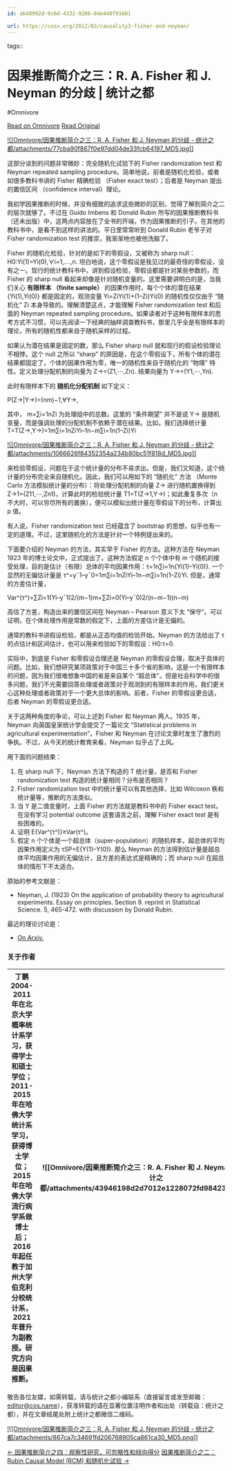 ```yaml
---
id: ab48992d-9c6d-4332-9206-04e440f91601

url: https://cosx.org/2012/03/causality3-fisher-and-neyman/
---
```



tags:: 

# 因果推断简介之三：R. A. Fisher 和 J. Neyman 的分歧 | 统计之都
#Omnivore

[Read on Omnivore](https://omnivore.app/me/r-a-fisher-j-neyman-18f9b5a3e7c)
[Read Original](https://cosx.org/2012/03/causality3-fisher-and-neyman/)

[![[Omnivore/因果推断简介之三：R. A. Fisher 和 J. Neyman 的分歧 - 统计之都/attachments/77cba90f867f0e97dd04de33fcb64197_MD5.jpg]]](https://uploads.cosx.org/2012/03/R.A.-Fisher.jpg)

这部分谈到的问题非常微妙：完全随机化试验下的 Fisher randomization test 和 Neyman repeated sampling procedure。简单地说，前者是随机化检验，或者如很多教科书讲的 Fisher 精确检验 （Fisher exact test）；后者是 Neyman 提出的置信区间 （confidence interval）理论。

我初学因果推断的时候，并没有细致的追求这些微妙的区别，觉得了解到简介之二的层次就够了。不过在 Guido Imbens 和 Donald Rubin 所写的因果推断教科书（还未出版）中，这两点内容放在了全书的开端，作为因果推断的引子。在其他的教科书中，是看不到这样的讲法的。平日里常常听到 Donald Rubin 老爷子对 Fisher randomization test 的推崇，我渐渐地也被他洗脑了。

Fisher 的随机化检验，针对的是如下的零假设，又被称为 sharp null： H0:Yi(1)\=Yi(0),∀i\=1,⋯,n. 坦白地说，这个零假设是我见过的最奇怪的零假设，没有之一。现行的统计教科书中，讲到假设检验，零假设都是针对某些参数的，而 Fisher 的 sharp null 看起来却像是针对随机变量的。这里需要讲明白的是，当我们关心 **有限样本 （finite sample）** 的因果作用时，每个个体的潜在结果 {Yi(1),Yi(0)} 都是固定的，观测变量 Yi\=ZiYi(1)+(1–Zi)Yi(0) 的随机性仅仅由于 “随机化” Zi 本身导致的。理解清楚这点，才能理解 Fisher randomization test 和后面的 Neyman repeated sampling procedure。如果读者对于这种有限样本的思考方式不习惯，可以先阅读一下经典的抽样调查教科书，那里几乎全是有限样本的理论，所有的随机性都来自于随机采样的过程。

如果认为潜在结果是固定的数，那么 Fisher sharp null 就和现行的假设检验理论不相悖。这个 null 之所以 “sharp” 的原因是，在这个零假设下，所有个体的潜在结果都固定了，个体的因果作用为零，唯一的随机性来自于随机化的 “物理” 特性。定义处理分配机制的向量为 Z→\=(Z1,⋯,Zn). 结果向量为 Y→\=(Y1,⋯,Yn).

此时有限样本下的 **随机化分配机制** 如下定义：

P(Z→|Y→)\=(nm)−1,∀Y→,

其中， m\=∑i\=1nZi 为处理组中的总数。这里的 “条件期望” 并不是说 Y→ 是随机变量，而是强调处理的分配机制不依赖于潜在结果。比如，我们选择统计量 T\=T(Z→,Y→)\=1m∑i\=1nZiYi–1n−m∑i\=1n(1–Zi)Yi

[![[Omnivore/因果推断简介之三：R. A. Fisher 和 J. Neyman 的分歧 - 统计之都/attachments/1066626f84352354a234b80bc51f818d_MD5.jpg]]](https://uploads.cosx.org/2012/03/J.-Neyman.jpg)

来检验零假设，问题在于这个统计量的分布不易求出。但是，我们又知道，这个统计量的分布完全来自随机化。因此，我们可以用如下的 “随机化” 方法 （Monte Carlo 方法模拟统计量的分布）：将处理分配机制的向量 Z→ 进行随机置换得到 Z→1\=(Z11,⋯,Zn1)，计算此时的检验统计量 T1\=T(Z→1,Y→)；如此重复多次（n 不大时，可以穷尽所有的置换），便可以模拟出统计量在零假设下的分布，计算出 p 值。

有人说，Fisher randomization test 已经蕴含了 bootstrap 的思想，似乎也有一定的道理。不过，这里随机化的方法是针对一个特例提出来的。

下面要介绍的 Neyman 的方法，其实早于 Fisher 的方法。这种方法在 Neyman 1923 年的博士论文中，正式提出了。这种方法假定 n 个个体中有 m 个随机的接受处理，目的是估计（有限）总体的平均因果作用：τ\=1n∑i\=1n{Yi(1)–Yi(0)}. 一个显然的无偏估计量是 τ^\=y¯1–y¯0\=1m∑i\=1nZiYi–1n−m∑i\=1n(1–Zi)Yi. 但是，通常的方差估计量，

Var^(τ^)\=∑Zi\=1(Yi–y¯1)2/(m−1)m+∑Zi\=0(Yi–y¯0)2/(n−m−1)(n−m)

高估了方差，构造出来的置信区间在 Neyman – Pearson 意义下太 “保守”。可以证明，在个体处理作用是常数的假定下，上面的方差估计是无偏的。

通常的教科书讲假设检验，都是从正态均值的检验开始。Neyman 的方法给出了 τ 的点估计和区间估计，也可以用来检验如下的零假设：H0:τ\=0.

实际中，到底是 Fisher 和零假设合理还是 Neyman 的零假设合理，取决于具体的问题。比如，我们想研究某项政策对于中国三十多个省的影响，这是一个有限样本的问题，因为我们很难想象中国的省是来自某个 “超总体”。但是社会科学中的很多问题，我们不光需要回答处理或者政策对于观测到的有限样本的作用，我们更关心这种处理或者政策对于一个更大总体的影响。前者，Fisher 的零假设更合适，后者 Neyman 的零假设更合适。

关于这两种角度的争论，可以上述到 Fisher 和 Neyman 两人。1935 年，Neyman 向英国皇家统计学会提交了一篇论文 “Statistical problems in agricultural experimentation”，Fisher 和 Neyman 在讨论文章时发生了激烈的争执。不过，从今天的统计教育来看，Neyman 似乎占了上风。

用下面的问题结束：

1. 在 sharp null 下，Neyman 方法下构造的 T 统计量，是否和 Fisher randomization test 构造的统计量相同？分布是否相同？
2. Fisher randomization test 中的统计量可以有其他选择，比如 Wilcoxon 秩和统计量等，推断的方法类似。
3. 当 Y 是二值变量时，上面 Fisher 的方法就是教科书中的 Fisher exact test。在没有学习 potential outcome 这套语言之前，理解 Fisher exact test 是有些困难的。
4. 证明 E{Var^(τ^)}≥Var(τ^)。
5. 假定 n 个个体是一个超总体（super-population）的随机样本，超总体的平均因果作用定义为 τSP\=E{Y(1)–Y(0)}. 那么 Neyman 的方法得到估计量是超总体平均因果作用的无偏估计，且方差的表达式是精确的；而 sharp null 在超总体的情形下不太适合。

原始的参考文献是：

* Neyman, J. (1923) On the application of probability theory to agricultural experiments. Essay on principles. Section 9\. reprint in Statistical Science. 5, 465-472\. with discussion by Donald Rubin.

最近的理论讨论是：

* [On Arxiv.](http://arxiv.org/abs/1402.0142)

### 关于作者

| 丁鹏2004-2011 年在北京大学概率统计系学习，获得学士和硕士学位；2011-2015 年在哈佛大学统计系学习，获得博士学位；2015 年在哈佛大学流行病学系做博士后；2016 年起任教于加州大学伯克利分校统计系，2021 年晋升为副教授。研究方向是因果推断。 | ![[Omnivore/因果推断简介之三：R. A. Fisher 和 J. Neyman 的分歧 - 统计之都/attachments/43946198d2d7012e1228072fd9842304_MD5.jpg]] |
| ------------------------------------------------------------------------------------------------------------------------------------ | -------------------------------------------------------------------------------------------------------------------------------------------------------------------------------------- |

敬告各位友媒，如需转载，请与统计之都小编联系（直接留言或发至邮箱：editor@cos.name），获准转载的请在显著位置注明作者和出处（转载自：统计之都），并在文章结尾处附上统计之都微信二维码。

[![[Omnivore/因果推断简介之三：R. A. Fisher 和 J. Neyman 的分歧 - 统计之都/attachments/867ca7c34691fd206768905ca861ca30_MD5.png]]](https://uploads.cosx.org/images/wechat-qrcode.png)

[← 因果推断简介之四：观察性研究，可忽略性和倾向得分](https://cosx.org/2012/04/causality4-observational-study-ignorability-and-propensity-score/ "按左右键可翻页") [因果推断简介之二：Rubin Causal Model (RCM) 和随机化试验 →](https://cosx.org/2012/03/causality2-rcm/ "按左右键可翻页") 

